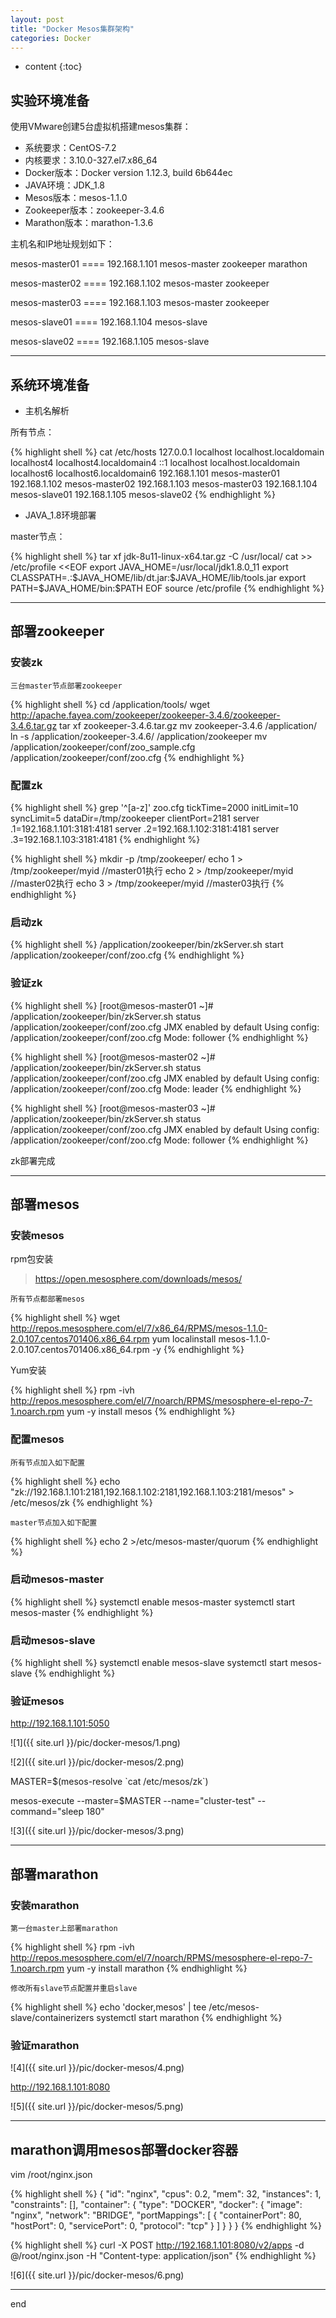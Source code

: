 ```yaml
---
layout: post
title: "Docker Mesos集群架构"
categories: Docker
---
```



* content
{:toc}

## 实验环境准备

使用VMware创建5台虚拟机搭建mesos集群：

* 系统要求：CentOS-7.2
* 内核要求：3.10.0-327.el7.x86_64
* Docker版本：Docker version 1.12.3, build 6b644ec
* JAVA环境：JDK_1.8
* Mesos版本：mesos-1.1.0
* Zookeeper版本：zookeeper-3.4.6
* Marathon版本：marathon-1.3.6

主机名和IP地址规划如下：

mesos-master01 ==== 192.168.1.101	mesos-master zookeeper marathon

mesos-master02 ==== 192.168.1.102   mesos-master zookeeper

mesos-master03 ==== 192.168.1.103   mesos-master zookeeper

mesos-slave01 ==== 192.168.1.104	mesos-slave

mesos-slave02 ==== 192.168.1.105	mesos-slave

-------------------------

## 系统环境准备

* 主机名解析

所有节点：

{% highlight shell %}
cat /etc/hosts
127.0.0.1   localhost localhost.localdomain localhost4 localhost4.localdomain4
::1         localhost localhost.localdomain localhost6 localhost6.localdomain6
192.168.1.101  mesos-master01
192.168.1.102  mesos-master02
192.168.1.103  mesos-master03
192.168.1.104  mesos-slave01
192.168.1.105  mesos-slave02
{% endhighlight %}


* JAVA_1.8环境部署

master节点：

{% highlight shell %}
tar xf jdk-8u11-linux-x64.tar.gz -C /usr/local/
cat >> /etc/profile <<EOF
export JAVA_HOME=/usr/local/jdk1.8.0_11
export CLASSPATH=.:\$JAVA_HOME/lib/dt.jar:\$JAVA_HOME/lib/tools.jar
export PATH=\$JAVA_HOME/bin:\$PATH
EOF
source /etc/profile
{% endhighlight %}

------------------------

## 部署zookeeper

### 安装zk

`三台master节点部署zookeeper`

{% highlight shell %}
cd /application/tools/
wget http://apache.fayea.com/zookeeper/zookeeper-3.4.6/zookeeper-3.4.6.tar.gz
tar xf zookeeper-3.4.6.tar.gz
mv zookeeper-3.4.6 /application/
ln -s /application/zookeeper-3.4.6/ /application/zookeeper
mv /application/zookeeper/conf/zoo_sample.cfg /application/zookeeper/conf/zoo.cfg
{% endhighlight %}

### 配置zk

{% highlight shell %}
grep '^[a-z]' zoo.cfg
tickTime=2000
initLimit=10
syncLimit=5
dataDir=/tmp/zookeeper
clientPort=2181
server .1=192.168.1.101:3181:4181
server .2=192.168.1.102:3181:4181
server .3=192.168.1.103:3181:4181
{% endhighlight %}


{% highlight shell %}
mkdir -p /tmp/zookeeper/
echo 1 > /tmp/zookeeper/myid		//master01执行
echo 2 > /tmp/zookeeper/myid		//master02执行
echo 3 > /tmp/zookeeper/myid		//master03执行
{% endhighlight %}

### 启动zk

{% highlight shell %}
/application/zookeeper/bin/zkServer.sh start /application/zookeeper/conf/zoo.cfg
{% endhighlight %} 

### 验证zk

{% highlight shell %}
[root@mesos-master01 ~]# /application/zookeeper/bin/zkServer.sh status /application/zookeeper/conf/zoo.cfg
JMX enabled by default
Using config: /application/zookeeper/conf/zoo.cfg
Mode: follower
{% endhighlight %}

{% highlight shell %}
[root@mesos-master02 ~]# /application/zookeeper/bin/zkServer.sh status /application/zookeeper/conf/zoo.cfg
JMX enabled by default
Using config: /application/zookeeper/conf/zoo.cfg
Mode: leader
{% endhighlight %}

{% highlight shell %}
[root@mesos-master03 ~]# /application/zookeeper/bin/zkServer.sh status /application/zookeeper/conf/zoo.cfg
JMX enabled by default
Using config: /application/zookeeper/conf/zoo.cfg
Mode: follower
{% endhighlight %}

zk部署完成

-------------------------

## 部署mesos

### 安装mesos

rpm包安装

> https://open.mesosphere.com/downloads/mesos/

`所有节点都部署mesos`

{% highlight shell %}
wget http://repos.mesosphere.com/el/7/x86_64/RPMS/mesos-1.1.0-2.0.107.centos701406.x86_64.rpm
yum localinstall mesos-1.1.0-2.0.107.centos701406.x86_64.rpm -y
{% endhighlight %}

Yum安装

{% highlight shell %}
rpm -ivh http://repos.mesosphere.com/el/7/noarch/RPMS/mesosphere-el-repo-7-1.noarch.rpm
yum -y install mesos
{% endhighlight %}


### 配置mesos

`所有节点加入如下配置`

{% highlight shell %}
echo "zk://192.168.1.101:2181,192.168.1.102:2181,192.168.1.103:2181/mesos" > /etc/mesos/zk 
{% endhighlight %}

`master节点加入如下配置`

{% highlight shell %}
echo 2 >/etc/mesos-master/quorum
{% endhighlight %}

### 启动mesos-master

{% highlight shell %}
systemctl enable mesos-master
systemctl start mesos-master
{% endhighlight %}

### 启动mesos-slave

{% highlight shell %}
systemctl enable mesos-slave
systemctl start mesos-slave
{% endhighlight %}

### 验证mesos

http://192.168.1.101:5050

![1]({{ site.url }}/pic/docker-mesos/1.png)

![2]({{ site.url }}/pic/docker-mesos/2.png)


MASTER=$(mesos-resolve \`cat /etc/mesos/zk\`)

mesos-execute --master=$MASTER --name="cluster-test" --command="sleep 180"

![3]({{ site.url }}/pic/docker-mesos/3.png)

----------------------------

## 部署marathon

### 安装marathon

`第一台master上部署marathon`

{% highlight shell %}
rpm -ivh http://repos.mesosphere.com/el/7/noarch/RPMS/mesosphere-el-repo-7-1.noarch.rpm
yum -y install marathon
{% endhighlight %}

`修改所有slave节点配置并重启slave`

{% highlight shell %}
echo 'docker,mesos' | tee /etc/mesos-slave/containerizers
systemctl start marathon
{% endhighlight %}


### 验证marathon

![4]({{ site.url }}/pic/docker-mesos/4.png)


http://192.168.1.101:8080

![5]({{ site.url }}/pic/docker-mesos/5.png)

-------------------------

## marathon调用mesos部署docker容器

vim /root/nginx.json

{% highlight shell %}
{
    "id": "nginx",
    "cpus": 0.2,
    "mem": 32,
    "instances": 1,
    "constraints": [],
    "container": {
        "type": "DOCKER",
        "docker": {
            "image": "nginx",
            "network": "BRIDGE",
            "portMappings": [
                {
                    "containerPort": 80,
                    "hostPort": 0,
                    "servicePort": 0,
                    "protocol": "tcp"
                }
            ]
        }
    }
}
{% endhighlight %}

{% highlight shell %}
curl -X POST http://192.168.1.101:8080/v2/apps -d @/root/nginx.json -H "Content-type: application/json"
{% endhighlight %}

![6]({{ site.url }}/pic/docker-mesos/6.png)

----------------------

end

